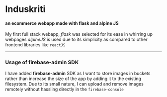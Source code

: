 # Induskriti
#### an ecommerce webapp made with **flask** and **alpine JS**

My first full stack webapp, *flask* was selected for its ease in whirring up webpages
*alpineJS* is used due to its simplicity as compared to other frontend libraries like `reactJS`

---------------------------------------------------------------------------------------------------------------------

### Usage of firebase-admin SDK

I have added **firebase-admin** SDK as I want to store images in buckets rather than increase the size of the app
by adding it to the existing filesystem. Due to its small nature, I can upload and remove images remotely without
hassling directly in the `firebase-console`
